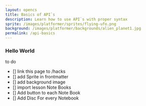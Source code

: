 ```yaml
---
layout: opencs
title: Basics of API`s
description: Learn how to use API`s with proper syntax
sprite: /images/platformer/sprites/flying-ufo.png
background: /images/platformer/backgrounds/alien_planet1.jpg
permalink: /api-basics
---
```



### Hello World



to do
- [] link this page to /hacks
- [] add Sprite in frontmatter
- [] add background image
- [] import lesson Note Books
- [] Add button to each Note Book
- [] Add Disc For every Notebook
